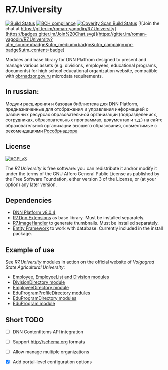 # R7.University

[![Build Status](https://travis-ci.org/roman-yagodin/R7.University.svg?branch=master)](https://travis-ci.org/roman-yagodin/R7.University)
[![BCH compliance](https://bettercodehub.com/edge/badge/roman-yagodin/R7.University)](https://bettercodehub.com/)
[![Coverity Scan Build Status](https://scan.coverity.com/projects/7326/badge.svg)](https://scan.coverity.com/projects/roman-yagodin-r7-university)
[![Join the chat at https://gitter.im/roman-yagodin/R7.University](https://badges.gitter.im/Join%20Chat.svg)](https://gitter.im/roman-yagodin/R7.University?utm_source=badge&utm_medium=badge&utm_campaign=pr-badge&utm_content=badge)

Modules and base library for DNN Platfrom designed to present and manage various assets 
(e.g. divisions, employees, educational programs, documents) for high school educational organization website,
compatible with [obrnadzor.gov.ru](http://obrnadzor.gov.ru) microdata requirements.

## In russian:

Модули расширения и базовая библиотека для DNN Platform, предназначенные для отображения и управления информацией
о различных ресурсах образовательной организации (подразделениях, сотрудниках, образовательных программах, документах и т.д.)
на сайте образовательной организации высшего образования, совместимые с рекомендациями [Рособрнадзора](http://obrnadzor.gov.ru)

## License

[![AGPLv3](https://www.gnu.org/graphics/agplv3-155x51.png)](https://www.gnu.org/licenses/agpl-3.0.html)

The *R7.University* is free software: you can redistribute it and/or modify it under the terms of 
the GNU Affero General Public License as published by the Free Software Foundation, either version 3 of the License, 
or (at your option) any later version.

## Dependencies

- [DNN Platform v8.0.4](https://github.com/dnnsoftware/Dnn.Platform)
- [R7.Dnn.Extensions](https://github.com/roman-yagodin/R7.Dnn.Extensions) as base library. Must be installed separately.
- [R7.ImageHandler](https://github.com/roman-yagodin/R7.ImageHandler) to generate thumbnails. Must be installed separately.
- [Entity Framework](https://github.com/aspnet/EntityFramework6) to work with database. Currently included in the install package.

## Example of use

See *R7.University* modules in action on the official website of *Volgograd State Agricultural University*:

- [Employee, EmployeeList and Division modules](http://www.volgau.com/LinkClick.aspx?link=284)
- [DivisionDirectory module](http://www.volgau.com/sveden/struct)
- [EmployeeDirectory module](http://www.volgau.com/sveden/employees)
- [EduProgramProfileDirectory modules](http://www.volgau.com/sveden/education)
- [EduProgramDirectory modules](http://www.volgau.com/sveden/edustandarts)
- [EduProgram module](http://www.volgau.com/LinkClick.aspx?link=7276)

## Short TODO

- [ ] DNN ContentItems API integration
- [ ] Support http://schema.org formats
- [ ] Allow manage multiple organizations
- [x] Add portal-level configuration options

